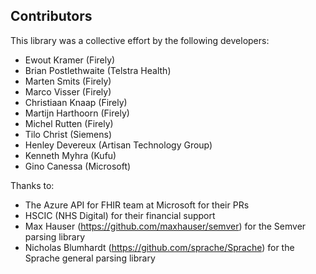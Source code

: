 ## Contributors

This library was a collective effort by the following developers:

* Ewout Kramer (Firely)
* Brian Postlethwaite (Telstra Health)
* Marten Smits (Firely)
* Marco Visser (Firely)
* Christiaan Knaap (Firely)
* Martijn Harthoorn (Firely)
* Michel Rutten (Firely)
* Tilo Christ (Siemens)
* Henley Devereux (Artisan Technology Group)
* Kenneth Myhra (Kufu)
* Gino Canessa (Microsoft)

Thanks to:
* The Azure API for FHIR team at Microsoft for their PRs
* HSCIC (NHS Digital) for their financial support
* Max Hauser (https://github.com/maxhauser/semver) for the Semver parsing library
* Nicholas Blumhardt (https://github.com/sprache/Sprache) for the Sprache general parsing library